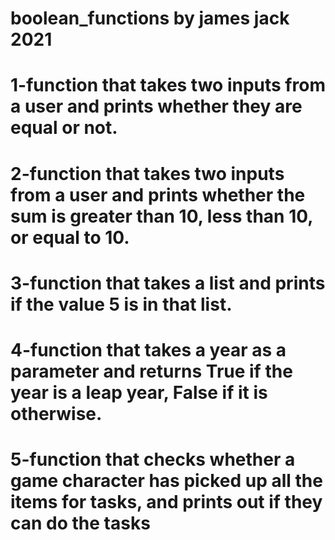 # boolean_functions by james jack 2021

  # 1-function that takes two inputs from a user and prints whether they are equal or not.
  
  # 2-function that takes two inputs from a user and prints whether the sum is greater than 10, less than 10, or equal to 10.
 
 # 3-function that takes a list and prints if the value 5 is in that list.
  
  # 4-function that takes a year as a parameter and returns True if the year is a leap year, False if it is otherwise.
  
  # 5-function that checks whether a game character has picked up all the items for tasks, and prints out if they can do the tasks 
